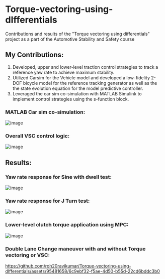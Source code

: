 # Torque-vectoring-using-dIfferentials
Contributions and results of the "Torque vectoring using differentials" project as a part of the Automotive Stability and Safety course

## My Contributions:
1. Developed, upper and lower-level traction control strategies to track a reference yaw rate to achieve maximum stability.
2. Utilized Carsim for the Vehicle model and developed a low-fidelity 2-DOF bicycle model for the reference tracking generator as well as the
the state evolution equation for the model predictive controller.
3. Leveraged the car sim co-simulation with MATLAB Simulink to implement control strategies using the s-function block.

### MATLAB Car sim co-simulation:

![image](https://github.com/roh20ravikumar/Torque-vectoring-using-dIfferentials/assets/95481658/7eb7c13f-fbe6-4658-9db7-69e1e104b80b)

### Overall VSC control logic:

![image](https://github.com/roh20ravikumar/Torque-vectoring-using-dIfferentials/assets/95481658/b8384579-6e40-4328-873c-9275b2597e88)

## Results:
### Yaw rate response for Sine with dwell test:

![image](https://github.com/roh20ravikumar/Torque-vectoring-using-dIfferentials/assets/95481658/5675b74d-a2a9-4d18-883c-883d54f2a6b6)

### Yaw rate response for J Turn test:

![image](https://github.com/roh20ravikumar/Torque-vectoring-using-dIfferentials/assets/95481658/90a0e6c9-d500-49ef-8120-52639e6aaf89)

### Lower-level clutch torque application using MPC:

![image](https://github.com/roh20ravikumar/Torque-vectoring-using-dIfferentials/assets/95481658/6f1cf4ce-5324-43ec-9100-3227c82be238)

### Double Lane Change maneuver with and without Torque vectoring or VSC:
https://github.com/roh20ravikumar/Torque-vectoring-using-dIfferentials/assets/95481658/6c9ebf32-f5ae-4d50-b55d-22cd6bddc3b0

